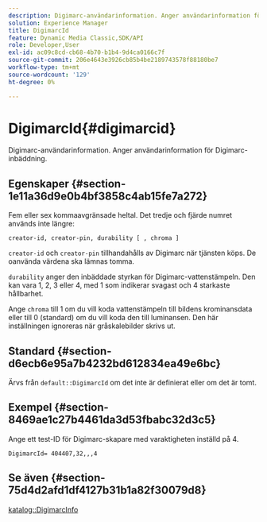 ```yaml
---
description: Digimarc-användarinformation. Anger användarinformation för Digimarc-inbäddning.
solution: Experience Manager
title: DigimarcId
feature: Dynamic Media Classic,SDK/API
role: Developer,User
exl-id: ac09c8cd-cb68-4b70-b1b4-9d4ca0166c7f
source-git-commit: 206e4643e3926cb85b4be2189743578f88180be7
workflow-type: tm+mt
source-wordcount: '129'
ht-degree: 0%

---
```


# DigimarcId{#digimarcid}

Digimarc-användarinformation. Anger användarinformation för Digimarc-inbäddning.

## Egenskaper {#section-1e11a36d9e0b4bf3858c4ab15fe7a272}

Fem eller sex kommaavgränsade heltal. Det tredje och fjärde numret används inte längre:

`creator-id, creator-pin, durability [ , chroma ]`

`creator-id` och `creator-pin` tillhandahålls av Digimarc när tjänsten köps. De oanvända värdena ska lämnas tomma.

`durability` anger den inbäddade styrkan för Digimarc-vattenstämpeln. Den kan vara 1, 2, 3 eller 4, med 1 som indikerar svagast och 4 starkaste hållbarhet.

Ange `chroma` till 1 om du vill koda vattenstämpeln till bildens krominansdata eller till 0 (standard) om du vill koda den till luminansen. Den här inställningen ignoreras när gråskalebilder skrivs ut.

## Standard {#section-d6ecb6e95a7b4232bd612834ea49e6bc}

Ärvs från `default::DigimarcId` om det inte är definierat eller om det är tomt.

## Exempel {#section-8469ae1c27b4461da3d53fbabc32d3c5}

Ange ett test-ID för Digimarc-skapare med varaktigheten inställd på 4.

`DigimarcId= 404407,32,,,4`

## Se även {#section-75d4d2afd1df4127b31b1a82f30079d8}

[katalog::DigimarcInfo](../../../../../is-api/image-catalog/image-serving-api-ref/c-image-catalog-reference/c-image-svg-data-reference/c-image-data-reference/r-digimarcinfo-cat.md#reference-4925764ed683466bb7af4b807c86f8ba)
